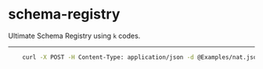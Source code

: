 # schema-registry

Ultimate Schema Registry using `k` codes.

---

```bash 
    curl -X POST -H Content-Type: application/json -d @Examples/nat.json http://localhost:3000/spec
```

